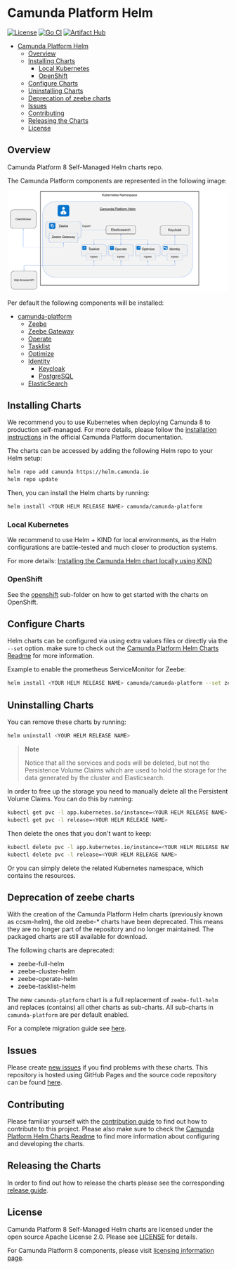 # Camunda Platform Helm

[![License](https://img.shields.io/badge/License-Apache%202.0-blue.svg)](https://opensource.org/licenses/Apache-2.0)
[![Go CI](https://github.com/camunda/camunda-platform-helm/actions/workflows/go.yml/badge.svg)](https://github.com/camunda/camunda-platform-helm/actions/workflows/go.yml)
[![Artifact Hub](https://img.shields.io/endpoint?url=https://artifacthub.io/badge/repository/camunda)](https://artifacthub.io/packages/search?repo=camunda)

- [Camunda Platform Helm](#camunda-platform-helm)
  - [Overview](#overview)
  - [Installing Charts](#installing-charts)
    - [Local Kubernetes](#local-kubernetes)
    - [OpenShift](#openshift)
  - [Configure Charts](#configure-charts)
  - [Uninstalling Charts](#uninstalling-charts)
  - [Deprecation of zeebe charts](#deprecation-of-zeebe-charts)
  - [Issues](#issues)
  - [Contributing](#contributing)
  - [Releasing the Charts](#releasing-the-charts)
  - [License](#license)

## Overview

Camunda Platform 8 Self-Managed Helm charts repo.

The Camunda Platform components are represented in the following image:

![HELM CHARTS](imgs/HelmChartImage.png)

Per default the following components will be installed:

- [camunda-platform](https://github.com/camunda/camunda-platform-helm/blob/main/charts/camunda-platform/README.md)
  - [Zeebe](https://github.com/camunda/camunda-platform-helm/blob/main/charts/camunda-platform/README.md#zeebe)
  - [Zeebe Gateway](https://github.com/camunda/camunda-platform-helm/blob/main/charts/camunda-platform/README.md#zeebe-gateway)
  - [Operate](https://github.com/camunda/camunda-platform-helm/blob/main/charts/camunda-platform/README.md#operate)
  - [Tasklist](https://github.com/camunda/camunda-platform-helm/blob/main/charts/camunda-platform/README.md#tasklist)
  - [Optimize](https://github.com/camunda/camunda-platform-helm/blob/main/charts/camunda-platform/README.md#optimize)
  - [Identity](https://github.com/camunda/camunda-platform-helm/blob/main/charts/camunda-platform/README.md#identity)
    - [Keycloak](https://github.com/bitnami/charts/tree/master/bitnami/keycloak)
    - [PostgreSQL](https://github.com/bitnami/charts/tree/master/bitnami/postgresql)
  - [ElasticSearch](https://github.com/elastic/helm-charts/tree/master/elasticsearch)

## Installing Charts

We recommend you to use Kubernetes when deploying Camunda 8 to production self-managed. For more
details, please follow the [installation instructions](https://docs.camunda.io/docs/self-managed/platform-deployment/kubernetes/)
in the official Camunda Platform documentation.

The charts can be accessed by adding the following Helm repo to your Helm setup:

```sh
helm repo add camunda https://helm.camunda.io
helm repo update
```

Then, you can install the Helm charts by running:

```sh
helm install <YOUR HELM RELEASE NAME> camunda/camunda-platform
```

### Local Kubernetes

We recommend to use Helm + KIND for local environments, as the Helm configurations are battle-tested
and much closer to production systems.

For more details:
[Installing the Camunda Helm chart locally using KIND](https://docs.camunda.io/docs/self-managed/platform-deployment/kubernetes-helm/#installing-the-camunda-helm-chart-locally-using-kind)

### OpenShift

See the [openshift](/openshift) sub-folder on how to get started with the charts on OpenShift. 

## Configure Charts

Helm charts can be configured via using extra values files or directly via the `--set` option. make sure to check out the [Camunda Platform Helm Charts Readme](https://github.com/camunda/camunda-platform-helm/blob/main/charts/camunda-platform/README.md) for more information.

Example to enable the prometheus ServiceMonitor for Zeebe:

```sh
helm install <YOUR HELM RELEASE NAME> camunda/camunda-platform --set zeebe.prometheusServiceMonitor.enabled=true
```

## Uninstalling Charts

You can remove these charts by running:

```sh
helm uninstall <YOUR HELM RELEASE NAME>
```
> **Note**
>
> Notice that all the services and pods will be deleted, but not the Persistence Volume Claims which are used to hold the storage for the data generated by the cluster and Elasticsearch.

In order to free up the storage you need to manually delete all the Persistent Volume Claims. You can do this by running:

```sh
kubectl get pvc -l app.kubernetes.io/instance=<YOUR HELM RELEASE NAME>
kubectl get pvc -l release=<YOUR HELM RELEASE NAME>
```

Then delete the ones that you don't want to keep:

```sh
kubectl delete pvc -l app.kubernetes.io/instance=<YOUR HELM RELEASE NAME>
kubectl delete pvc -l release=<YOUR HELM RELEASE NAME>
```

Or you can simply delete the related Kubernetes namespace, which contains the resources.

## Deprecation of zeebe charts

With the creation of the Camunda Platform Helm charts (previously known as ccsm-helm), the old zeebe-* charts have been deprecated.
This means they are no longer part of the repository and no longer maintained. The packaged charts are still available
for download.

The following charts are deprecated:

 * zeebe-full-helm
 * zeebe-cluster-helm
 * zeebe-operate-helm
 * zeebe-tasklist-helm

The new `camunda-platform` chart is a full replacement of `zeebe-full-helm` and replaces (contains) all other charts as sub-charts.
All sub-charts in `camunda-platform` are per default enabled.

For a complete migration guide see [here](https://github.com/camunda/camunda-platform-helm/blob/main/MIGRATION.md).

## Issues

Please create [new issues](https://github.com/camunda/camunda-platform-helm/issues) if you find problems with these charts. This repository is hosted using GitHub Pages and the source code repository can be found [here](https://github.com/camunda/camunda-platform-helm).

## Contributing

Please familiar yourself with the [contribution guide](https://github.com/camunda/camunda-platform-helm/blob/main/CONTRIBUTING.md) to find out how to contribute to this project. Please also make sure to check the [Camunda Platform Helm Charts Readme](https://github.com/camunda/camunda-platform-helm/blob/main/charts/camunda-platform/README.md) to find more information about configuring and developing the charts.

## Releasing the Charts

In order to find out how to release the charts please see the corresponding [release guide](RELEASE.md).

## License

Camunda Platform 8 Self-Managed Helm charts are licensed under the open source Apache License 2.0. Please see [LICENSE](LICENSE) for details.

For Camunda Platform 8 components, please visit [licensing information page](https://docs.camunda.io/docs/reference/licenses).
